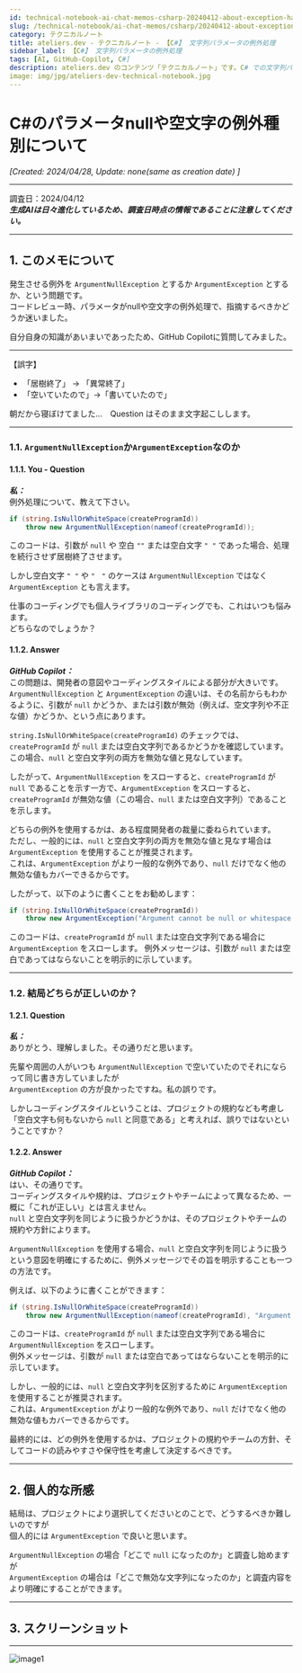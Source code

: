 ```yaml
---
id: technical-notebook-ai-chat-memos-csharp-20240412-about-exception-handling
slug: /technical-notebook/ai-chat-memos/csharp/20240412-about-exception-handling
category: テクニカルノート
title: ateliers.dev - テクニカルノート - 【C#】 文字列パラメータの例外処理
sidebar_label: 【C#】 文字列パラメータの例外処理
tags: [AI, GitHub-Copilot, C#]
description: ateliers.dev のコンテンツ「テクニカルノート」です。C# での文字列パラメータの例外処理について、GitHub Copilot とのやりとりを記録しています。
image: img/jpg/ateliers-dev-technical-notebook.jpg
---
```


# C#のパラメータnullや空文字の例外種別について

*[Created: 2024/04/28, Update: none(same as creation date) ]*

---

調査日：2024/04/12  
***生成AIは日々進化しているため、調査日時点の情報であることに注意してください。***

---

## 1. このメモについて

発生させる例外を `ArgumentNullException` とするか `ArgumentException` とするか、という問題です。  
コードレビュー時、パラメータがnullや空文字の例外処理で、指摘するべきかどうか迷いました。

自分自身の知識があいまいであったため、GitHub Copilotに質問してみました。

---

【誤字】

* 「居樹終了」 → 「異常終了」
* 「空いていたので」→「書いていたので」

朝だから寝ぼけてました…　Question はそのまま文字起こしします。

---

### 1.1. `ArgumentNullException`か`ArgumentException`なのか

#### 1.1.1. You - Question

***私：***  
例外処理について、教えて下さい。

```csharp
if (string.IsNullOrWhiteSpace(createProgramId))
    throw new ArgumentNullException(nameof(createProgramId));
```

このコードは、引数が `null` や 空白 `""` または空白文字 `" "` であった場合、処理を続行させず居樹終了させます。  

しかし空白文字 `" "` や `"　"` のケースは
`ArgumentNullException` ではなく `ArgumentException` とも言えます。

仕事のコーディングでも個人ライブラリのコーディングでも、これはいつも悩みます。  
どちらなのでしょうか？

#### 1.1.2. Answer

***GitHub Copilot：***  
この問題は、開発者の意図やコーディングスタイルによる部分が大きいです。  
`ArgumentNullException` と `ArgumentException` の違いは、その名前からもわかるように、引数が `null` かどうか、または引数が無効（例えば、空文字列や不正な値）かどうか、という点にあります。

`string.IsNullOrWhiteSpace(createProgramId)` のチェックでは、`createProgramId` が `null` または空白文字列であるかどうかを確認しています。  
この場合、`null` と空白文字列の両方を無効な値と見なしています。

したがって、`ArgumentNullException` をスローすると、`createProgramId` が `null` であることを示す一方で、`ArgumentException` をスローすると、`createProgramId` が無効な値（この場合、`null` または空白文字列）であることを示します。

どちらの例外を使用するかは、ある程度開発者の裁量に委ねられています。  
ただし、一般的には、`null` と空白文字列の両方を無効な値と見なす場合は `ArgumentException` を使用することが推奨されます。  
これは、`ArgumentException` がより一般的な例外であり、`null` だけでなく他の無効な値もカバーできるからです。

したがって、以下のように書くことをお勧めします：

```csharp
if (string.IsNullOrWhiteSpace(createProgramId))
    throw new ArgumentException("Argument cannot be null or whitespace.", nameof(createProgramId));
```

このコードは、`createProgramId` が `null` または空白文字列である場合に `ArgumentException` をスローします。
例外メッセージは、引数が `null` または空白であってはならないことを明示的に示しています。

---

### 1.2. 結局どちらが正しいのか？

#### 1.2.1. Question

***私：***  
ありがとう、理解しました。その通りだと思います。

先輩や周囲の人がいつも `ArgumentNullException` で空いていたのでそれにならって同じ書き方していましたが  
`ArgumentException` の方が良かったですね。私の誤りです。

しかしコーディングスタイルということは、プロジェクトの規約なども考慮し  
「空白文字も何もないから `null` と同意である」と考えれば、誤りではないということですか？

#### 1.2.2. Answer

***GitHub Copilot：***  
はい、その通りです。  
コーディングスタイルや規約は、プロジェクトやチームによって異なるため、一概に「これが正しい」とは言えません。  
`null` と空白文字列を同じように扱うかどうかは、そのプロジェクトやチームの規約や方針によります。

`ArgumentNullException` を使用する場合、`null` と空白文字列を同じように扱うという意図を明確にするために、例外メッセージでその旨を明示することも一つの方法です。  

例えば、以下のように書くことができます：

```csharp
if (string.IsNullOrWhiteSpace(createProgramId))
    throw new ArgumentNullException(nameof(createProgramId), "Argument cannot be null or whitespace.");
```

このコードは、`createProgramId` が `null` または空白文字列である場合に `ArgumentNullException` をスローします。  
例外メッセージは、引数が `null` または空白であってはならないことを明示的に示しています。

しかし、一般的には、`null` と空白文字列を区別するために `ArgumentException` を使用することが推奨されます。  
これは、`ArgumentException` がより一般的な例外であり、`null` だけでなく他の無効な値もカバーできるからです。

最終的には、どの例外を使用するかは、プロジェクトの規約やチームの方針、そしてコードの読みやすさや保守性を考慮して決定するべきです。

---

## 2. 個人的な所感

結局は、プロジェクトにより選択してくださいとのことで、どうするべきか難しいのですが  
個人的には `ArgumentException` で良いと思います。

`ArgumentNullException` の場合「どこで `null` になったのか」と調査し始めますが  
`ArgumentException` の場合は「どこで無効な文字列になったのか」と調査内容をより明確にすることができます。

---

## 3. スクリーンショット

---

![image1](./img-20240412-about-exception-handling/SS-2024-04-12-091638.png)
